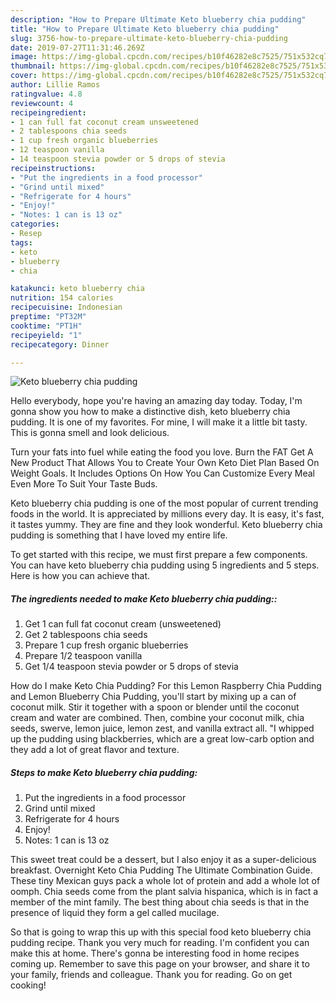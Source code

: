 ```yaml
---
description: "How to Prepare Ultimate Keto blueberry chia pudding"
title: "How to Prepare Ultimate Keto blueberry chia pudding"
slug: 3756-how-to-prepare-ultimate-keto-blueberry-chia-pudding
date: 2019-07-27T11:31:46.269Z
image: https://img-global.cpcdn.com/recipes/b10f46282e8c7525/751x532cq70/keto-blueberry-chia-pudding-recipe-main-photo.jpg
thumbnail: https://img-global.cpcdn.com/recipes/b10f46282e8c7525/751x532cq70/keto-blueberry-chia-pudding-recipe-main-photo.jpg
cover: https://img-global.cpcdn.com/recipes/b10f46282e8c7525/751x532cq70/keto-blueberry-chia-pudding-recipe-main-photo.jpg
author: Lillie Ramos
ratingvalue: 4.8
reviewcount: 4
recipeingredient:
- 1 can full fat coconut cream unsweetened
- 2 tablespoons chia seeds
- 1 cup fresh organic blueberries
- 12 teaspoon vanilla
- 14 teaspoon stevia powder or 5 drops of stevia
recipeinstructions:
- "Put the ingredients in a food processor"
- "Grind until mixed"
- "Refrigerate for 4 hours"
- "Enjoy!"
- "Notes: 1 can is 13 oz"
categories:
- Resep
tags:
- keto
- blueberry
- chia

katakunci: keto blueberry chia
nutrition: 154 calories
recipecuisine: Indonesian
preptime: "PT32M"
cooktime: "PT1H"
recipeyield: "1"
recipecategory: Dinner

---
```



![Keto blueberry chia pudding](https://img-global.cpcdn.com/recipes/b10f46282e8c7525/751x532cq70/keto-blueberry-chia-pudding-recipe-main-photo.jpg)

Hello everybody, hope you're having an amazing day today. Today, I'm gonna show you how to make a distinctive dish, keto blueberry chia pudding. It is one of my favorites. For mine, I will make it a little bit tasty. This is gonna smell and look delicious.

Turn your fats into fuel while eating the food you love. Burn the FAT Get A New Product That Allows You to Create Your Own Keto Diet Plan Based On Weight Goals. It Includes Options On How You Can Customize Every Meal Even More To Suit Your Taste Buds.

Keto blueberry chia pudding is one of the most popular of current trending foods in the world. It is appreciated by millions every day. It is easy, it's fast, it tastes yummy. They are fine and they look wonderful. Keto blueberry chia pudding is something that I have loved my entire life.


To get started with this recipe, we must first prepare a few components. You can have keto blueberry chia pudding using 5 ingredients and 5 steps. Here is how you can achieve that.

##### The ingredients needed to make Keto blueberry chia pudding::

1. Get 1 can full fat coconut cream (unsweetened)
1. Get 2 tablespoons chia seeds
1. Prepare 1 cup fresh organic blueberries
1. Prepare 1/2 teaspoon vanilla
1. Get 1/4 teaspoon stevia powder or 5 drops of stevia


How do I make Keto Chia Pudding? For this Lemon Raspberry Chia Pudding and Lemon Blueberry Chia Pudding, you&#39;ll start by mixing up a can of coconut milk. Stir it together with a spoon or blender until the coconut cream and water are combined. Then, combine your coconut milk, chia seeds, swerve, lemon juice, lemon zest, and vanilla extract all. &#34;I whipped up the pudding using blackberries, which are a great low-carb option and they add a lot of great flavor and texture. 

##### Steps to make Keto blueberry chia pudding:

1. Put the ingredients in a food processor
1. Grind until mixed
1. Refrigerate for 4 hours
1. Enjoy!
1. Notes: 1 can is 13 oz


This sweet treat could be a dessert, but I also enjoy it as a super-delicious breakfast. Overnight Keto Chia Pudding The Ultimate Combination Guide. These tiny Mexican guys pack a whole lot of protein and add a whole lot of oomph. Chia seeds come from the plant salvia hispanica, which is in fact a member of the mint family. The best thing about chia seeds is that in the presence of liquid they form a gel called mucilage. 

So that is going to wrap this up with this special food keto blueberry chia pudding recipe. Thank you very much for reading. I'm confident you can make this at home. There's gonna be interesting food in home recipes coming up. Remember to save this page on your browser, and share it to your family, friends and colleague. Thank you for reading. Go on get cooking!
